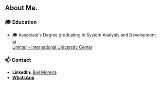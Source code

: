 ## About Me.

### 🎓 Education
- 🎓 Associate's Degree graduating in System Analysis and Development at <br/>
[Uninter - International University Center](https://www.uninter.com/)


### 📫 Contact
- **LinkedIn:** [Biel Moreira](https://www.linkedin.com/in/biel-moreira-3880b715a/)
- [**WhatsApp**](https://wa.me/+5538999102251) 
